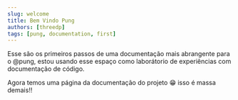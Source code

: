 ```yaml
---
slug: welcome
title: Bem Vindo Pung
authors: [threedp]
tags: [pung, documentation, first]
---
```


Esse são os primeiros passos de uma documentação mais abrangente para o @pung, estou usando esse espaço como laborátorio de experiências com documentação de código.

<!-- truncate -->

Agora temos uma página da documentação do projeto 😁 isso é massa demais!!
